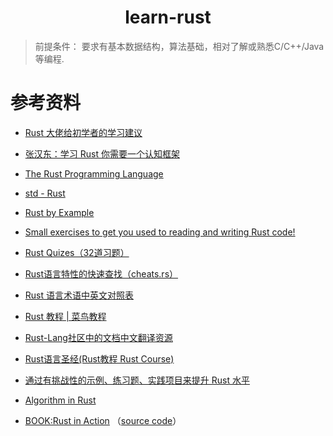 <div align="center">

<h1>learn-rust</h1>

</div>


> 前提条件： 要求有基本数据结构，算法基础，相对了解或熟悉C/C++/Java等编程.



# 参考资料

- [Rust 大佬给初学者的学习建议](https://github.com/rustlang-cn/Rustt/blob/main/Articles/%5B2022-04-02%5D%20Rust%20%E5%A4%A7%E4%BD%AC%E7%BB%99%E5%88%9D%E5%AD%A6%E8%80%85%E7%9A%84%E5%AD%A6%E4%B9%A0%E5%BB%BA%E8%AE%AE.md)
- [张汉东：学习 Rust 你需要一个认知框架](https://zhuanlan.zhihu.com/p/494001676)

- [The Rust Programming Language](https://doc.rust-lang.org/book/title-page.html)
- [std - Rust](https://doc.rust-lang.org/std/)
- [Rust by Example](https://doc.rust-lang.org/rust-by-example/)
- [Small exercises to get you used to reading and writing Rust code!](https://github.com/rust-lang/rustlings)
- [Rust Quizes（32道习题）](https://dtolnay.github.io/rust-quiz/1)
- [Rust语言特性的快速查找（cheats.rs）](https://cheats.rs/)
- [Rust 语言术语中英文对照表](https://github.com/rust-lang-cn/english-chinese-glossary-of-rust/blob/master/rust-glossary.md)
- [Rust 教程 | 菜鸟教程](https://doc.rust-lang.org/rust-by-example/)
- [Rust-Lang社区中的文档中文翻译资源](https://github.com/rust-lang-cn)
- [Rust语言圣经(Rust教程 Rust Course)](https://course.rs/)
- [通过有挑战性的示例、练习题、实践项目来提升 Rust 水平](https://practice-zh.course.rs/why-exercise.html)
- [Algorithm in Rust](https://github.com/TianyiShi2001/Algorithms)
- [BOOK:Rust in Action](https://www.manning.com/books/rust-in-action) （[source code](https://github.com/rust-in-action/code)）